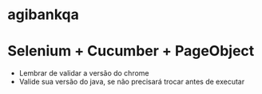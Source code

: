 # agibankqa
# Selenium + Cucumber + PageObject

* Lembrar de validar a versão do chrome 
* Valide sua versão do java, se não precisará trocar antes de executar

